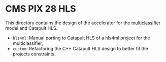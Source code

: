 # CMS PIX 28 HLS

This directory contains the design of the accelerator for the [multiclassifier](https://github.com/nhanvtran/directional-pixel-detectors/tree/main/multiclassifier) model and Catapult HLS.

- `hls4ml`: Manual porting to Catapult HLS of a hls4ml project for the multiclassifier;
- `custom`: Refactoring the C++ Catapult HLS design to better fit the projects constraints.

